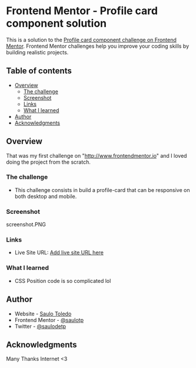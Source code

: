 # Frontend Mentor - Profile card component solution

This is a solution to the [Profile card component challenge on Frontend Mentor](https://www.frontendmentor.io/challenges/profile-card-component-cfArpWshJ). Frontend Mentor challenges help you improve your coding skills by building realistic projects.

## Table of contents

- [Overview](#overview)
  - [The challenge](#the-challenge)
  - [Screenshot](#screenshot)
  - [Links](#links)
  - [What I learned](#what-i-learned)
- [Author](#author)
- [Acknowledgments](#acknowledgments)

## Overview

That was my first challenge on "http://www.frontendmentor.io" and I loved doing the project from the scratch.

### The challenge

- This challenge consists in build a profile-card that can be responsive on both desktop and mobile.

### Screenshot

screenshot.PNG

### Links

- Live Site URL: [Add live site URL here](https://your-live-site-url.com)

### What I learned

- CSS Position code is so complicated lol

## Author

- Website - [Saulo Toledo](www.linkedin.com/in/saulodetp)
- Frontend Mentor - [@saulotp](https://www.frontendmentor.io/profile/saulotp)
- Twitter - [@saulodetp](https://www.twitter.com/saulodetp)

## Acknowledgments

Many Thanks Internet <3
